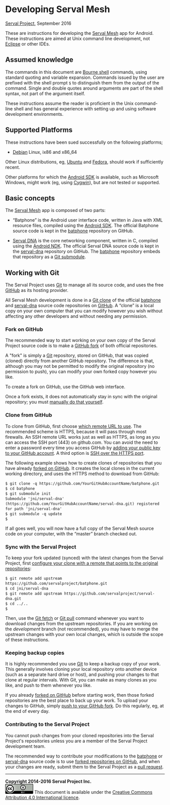 Developing Serval Mesh
======================
[Serval Project][], September 2016

These are instructions for developing the [Serval Mesh][README] app for
Android.  These instructions are aimed at Unix command line development, not
[Eclipse][] or other IDEs.

Assumed knowledge
-----------------

The commands in this document are [Bourne shell][] commands, using standard
quoting and variable expansion.  Commands issued by the user are prefixed with
the shell prompt `$` to distinguish them from the output of the command.
Single and double quotes around arguments are part of the shell syntax, not
part of the argument itself.

These instructions assume the reader is proficient in the Unix command-line
shell and has general experience with setting up and using software development
environments.

Supported Platforms
-------------------

These instructions have been sued successfully on the following platforms;

 * [Debian][] Linux, ix86 and x86\_64

Other Linux distributions, eg, [Ubuntu][] and [Fedora][], should work if
sufficiently recent.

Other platforms for which the [Android SDK][] is available, such as Microsoft
Windows, might work (eg, using [Cygwin][]), but are not tested or supported.

Basic concepts
--------------

The [Serval Mesh][] app is composed of two parts:

 * “Batphone” is the Android user interface code, written in Java with XML
   resource files, compiled using the [Android SDK][].  The official Batphone
   source code is kept in the [batphone][] repository on GitHub.

 * [Serval DNA][] is the core networking component, written in C, compiled
   using the [Android NDK][].  The official Serval DNA source code is kept in
   the [serval-dna][] repository on GitHub.  The [batphone][] repository embeds
   that repository as a [Git submodule][].

Working with Git
----------------

The Serval Project uses [Git][] to manage all its source code, and uses the
free [GitHub][] as its hosting provider.

All Serval Mesh development is done in a [Git clone][] of the official
[batphone][] and [serval-dna][] source code repositories on [GitHub][].  A
“clone” is a local copy on your own computer that you can modify however you
wish without affecting any other developers and without needing any permission.

### Fork on GitHub

The recommended way to start working on your own copy of the Serval Project
source code is to make a [GitHub fork][] of both official repositories.

A "fork" is simply a [Git][] repository, stored on GitHub, that was copied
(cloned) directly from another GitHub repository.  The difference is that,
although you may not be permitted to modify the original repository (no
permission to push), you can modify your own forked copy however you like.

To create a fork on GitHub, use the GitHub web interface.

Once a fork exists, it does not automatically stay in sync with the original
repository; you must [manually do that yourself](#sync-with-the-serval-project).

### Clone from GitHub

To clone from GitHub, first choose [which remote URL to use][].  The
recommended scheme is HTTPS, because it will pass through most firewalls.  An
SSH remote URL works just as well as HTTPS, as long as you can access the SSH
port (443) on github.com.  You can avoid the need to enter a password every
time you access GitHub by [adding your public key to your GitHub account][].  A
third option is [SSH over the HTTPS port][].

The following example shows how to create clones of repositories that you have
already [forked on GitHub](#fork-on-github).  It creates the local clones in
the current working directory, and uses the HTTPS method to download from
GitHub:

    $ git clone -q https://github.com/YourGitHubAccountName/batphone.git
    $ cd batphone
    $ git submodule init
    Submodule 'jni/serval-dna' (https://github.com/YourGitHubAccountName/serval-dna.git) registered for path 'jni/serval-dna'
    $ git submodule -q update
    $

If all goes well, you will now have a full copy of the Serval Mesh source code
on your computer, with the “master” branch checked out.

### Sync with the Serval Project

To keep your fork updated (synced) with the latest changes from the Serval
Project, first [configure your clone with a remote that points to the original
repositories][]:

    $ git remote add upstream https://github.com/servalproject/batphone.git
    $ cd jni/serval-dna
    $ git remote add upstream https://github.com/servalproject/serval-dna.git
    $ cd ../..
    $

Then, use the [Git fetch][] or [Git pull][] command whenever you want to
download changes from the upstream repositories.  If you are working on the
*development* branch (not recommended), you may have to merge the upstream
changes with your own local changes, which is outside the scope of these
instructions.

### Keeping backup copies

It is highly recommended you use [Git][] to keep a backup copy of your work.
This generally involves cloning your local repository onto another device (such
as a separate hard drive or host), and pushing your changes to that clone at
regular intervals.  With Git, you can make as many clones as you like, and push
to them whenever you like.

If you already [forked on GitHub](#fork-on-github) before starting work, then
those forked repositories are the best place to back up your work.  To upload
your changes to GitHub, simply [push to your GitHub fork][].  Do this
regularly, eg, at the end of every day.

### Contributing to the Serval Project

You cannot push changes from your cloned repositories into the Serval Project's
repositories unless you are a member of the Serval Project development team.

The recommended way to contribute your modifications to the [batphone][] or
[serval-dna][] source code is to use [forked repositories on
GitHub](#fork-on-github), and when your changes are ready, submit them to the
Serval Project as a [pull request][].

-----
**Copyright 2014-2016 Serval Project Inc.**  
![CC-BY-4.0](./cc-by-4.0.png)
This document is available under the [Creative Commons Attribution 4.0 International licence][CC BY 4.0].


[Serval Project]: http://www.servalproject.org/
[README]: ./README.md
[Serval Mesh]: http://developer.servalproject.org/dokuwiki/doku.php?id=content:servalmesh:
[Serval DNA]: http://developer.servalproject.org/dokuwiki/doku.php?id=content:servaldna:
[batphone]: http://github.com/servalproject/batphone/
[serval-dna]: http://github.com/servalproject/serval-dna/
[Git]: http://git-scm.com/
[GitHub]: http://github.com/
[Git clone]: http://git-scm.com/book/en/v2/Git-Basics-Getting-a-Git-Repository#Cloning-an-Existing-Repository
[Git submodule]: http://git-scm.com/book/en/v2/Git-Tools-Submodules
[GitHub fork]: https://help.github.com/articles/fork-a-repo/
[Git remote]: http://git-scm.com/book/en/v2/Git-Basics-Working-with-Remotes
[Git push]: http://git-scm.com/docs/git-push
[Git fetch]: http://git-scm.com/docs/git-fetch
[Git pull]: http://git-scm.com/docs/git-pull
[which remote URL to use]: https://help.github.com/articles/which-remote-url-should-i-use/
[adding your public key to your GitHub account]: https://help.github.com/articles/generating-ssh-keys/
[SSH over the HTTPS port]: https://help.github.com/articles/using-ssh-over-the-https-port/
[push to your GitHub fork]: https://help.github.com/articles/pushing-to-a-remote/
[pull request]: https://help.github.com/articles/creating-a-pull-request/
[configure your clone with a remote that points to the original repositories]: https://help.github.com/articles/configuring-a-remote-for-a-fork/
[Android SDK]: http://developer.android.com/sdk/index.html
[Android NDK]: http://developer.android.com/sdk/ndk/index.html
[Bourne shell]: http://en.wikipedia.org/wiki/Bourne_shell
[Eclipse]: http://developer.android.com/sdk/installing/installing-adt.html
[Debian]: http://www.debian.org/
[Ubuntu]: http://www.ubuntu.com/
[Fedora]: http://fedoraproject.org/
[Cygwin]: http://www.cygwin.com/
[CC BY 4.0]: ./LICENSE-DOCUMENTATION.md
